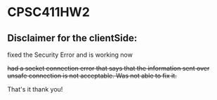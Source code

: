 # CPSC411HW2

## Disclaimer for the clientSide:

fixed the Security Error and is working now

~~had a socket connection error that says that the information sent over unsafe connection is not acceptable. Was not able to fix it.~~

That's it thank you!
